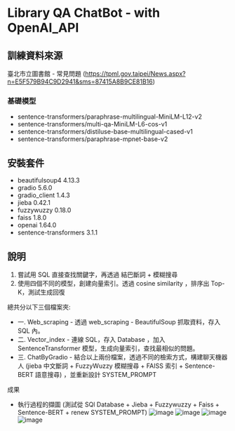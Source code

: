 #  Library QA ChatBot - with OpenAI_API

## 訓練資料來源
臺北市立圖書館 - 常見問題 (https://tpml.gov.taipei/News.aspx?n=E5F579B94C9D2941&sms=87415A8B9CE81B16)

### 基礎模型
- sentence-transformers/paraphrase-multilingual-MiniLM-L12-v2
- sentence-transformers/multi-qa-MiniLM-L6-cos-v1
- sentence-transformers/distiluse-base-multilingual-cased-v1
- sentence-transformers/paraphrase-mpnet-base-v2

## 安裝套件
* beautifulsoup4 4.13.3
* gradio         5.6.0
* gradio_client  1.4.3
* jieba          0.42.1
* fuzzywuzzy     0.18.0
* faiss          1.8.0
* openai         1.64.0
* sentence-transformers 3.1.1

## 說明
1. 嘗試用 SQL 直接查找關鍵字，再透過 結巴斷詞 + 模糊搜尋
2. 使用四個不同的模型，創建向量索引。透過 cosine similarity ，排序出 Top-K，測試生成回復
   
總共分以下三個檔案夾:
- 一. Web_scraping - 透過 web_scraping - BeautifulSoup 抓取資料，存入 SQL 內。
- 二. Vector_index - 連線 SQL，存入 Database ，加入 SentenceTransformer 模型，生成向量索引，查找最相似的問題。
- 三. ChatByGradio - 結合以上兩份檔案，透過不同的檢索方式，構建聊天機器人 (jieba 中文斷詞 + FuzzyWuzzy 模糊搜尋 + FAISS 索引 + Sentence-BERT 語意搜尋) ，並重新設計 SYSTEM_PROMPT

成果
- 執行過程的擷圖 (測試從 SQl Database + Jieba + Fuzzywuzzy + Faiss + Sentence-BERT + renew SYSTEM_PROMPT) 
  ![image](https://github.com/user-attachments/assets/42a2ef09-f580-4c8a-8acf-57ce0ead1a3b)
  ![image](https://github.com/user-attachments/assets/6a86cff5-466a-4e8f-aea5-b6f05802b7ae)
  ![image](https://github.com/user-attachments/assets/87a7009d-4f03-459c-8748-809b89ceb445)
  ![image](https://github.com/user-attachments/assets/73767b56-fc45-4765-afc4-b053648ab0a5)



